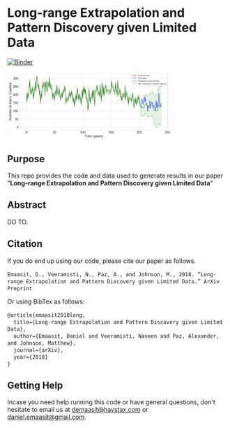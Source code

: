 Long-range Extrapolation and Pattern Discovery given Limited Data
==================================================================

[![Binder](https://mybinder.org/badge.svg)](https://mybinder.org/v2/gh/haystax-technology/long-range-extrapolation/master)

<img src="paper/figures/spectral-optimized.png" width="75%" />

Purpose
-------

This repo provides the code and data used to generate results in our
paper "**Long-range Extrapolation and Pattern Discovery given Limited Data**"

Abstract
--------

DO TO.

Citation
--------

If you do end up using our code, please cite our paper as follows.

    Emaasit, D., Veeramisti, N., Paz, A., and Johnson, M., 2018. “Long-range Extrapolation and Pattern Discovery given Limited Data.” ArXiv Preprint

Or using BibTex as follows:

    @article{emaasit2018long,
      title={Long-range Extrapolation and Pattern Discovery given Limited Data},
      author={Emaasit, Daniel and Veeramisti, Naveen and Paz, Alexander, and Johnson, Matthew},
      journal={arXiv},
      year={2018}
    }

Getting Help
------------

Incase you need help running this code or have general questions, don't
hesitate to email us at <demaasit@haystax.com> or
<daniel.emaasit@gmail.com>.